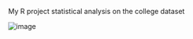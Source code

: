 
My R project statistical analysis on the college dataset


![image](https://github.com/user-attachments/assets/973fcfb4-1277-419b-b8af-2435ee9328a9)
